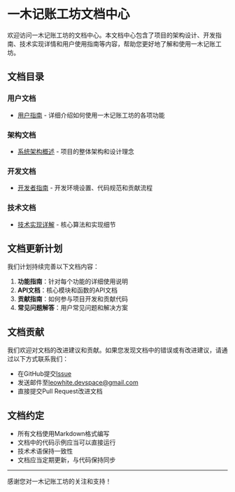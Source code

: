 # 一木记账工坊文档中心

欢迎访问一木记账工坊的文档中心。本文档中心包含了项目的架构设计、开发指南、技术实现详情和用户使用指南等内容，帮助您更好地了解和使用一木记账工坊。

## 文档目录

### 用户文档

- [用户指南](guides/user-guide.md) - 详细介绍如何使用一木记账工坊的各项功能

### 架构文档

- [系统架构概述](architecture/ARCHITECTURE.md) - 项目的整体架构和设计理念

### 开发文档

- [开发者指南](development/DEVELOPER.md) - 开发环境设置、代码规范和贡献流程

### 技术文档

- [技术实现详解](technical/TECHNICAL.md) - 核心算法和实现细节

## 文档更新计划

我们计划持续完善以下文档内容：

1. **功能指南**：针对每个功能的详细使用说明
2. **API文档**：核心模块和函数的API文档
3. **贡献指南**：如何参与项目开发和贡献代码
4. **常见问题解答**：用户常见问题和解决方案

## 文档贡献

我们欢迎对文档的改进建议和贡献。如果您发现文档中的错误或有改进建议，请通过以下方式联系我们：

- 在GitHub提交[Issue](https://github.com/leowhite-dev/yimu-workshop/issues)
- 发送邮件至[leowhite.devspace@gmail.com](mailto:leowhite.devspace@gmail.com)
- 直接提交Pull Request改进文档

## 文档约定

- 所有文档使用Markdown格式编写
- 文档中的代码示例应当可以直接运行
- 技术术语保持一致性
- 文档应当定期更新，与代码保持同步

---

感谢您对一木记账工坊的关注和支持！